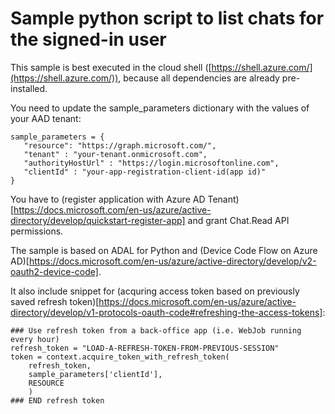 # Sample python script to list chats for the signed-in user

This sample is best executed in the cloud shell ([https://shell.azure.com/](https://shell.azure.com/)),
because all dependencies are already pre-installed.

You need to update the sample_parameters dictionary with the values of your AAD tenant:

```
sample_parameters = {
   "resource": "https://graph.microsoft.com/",
   "tenant" : "your-tenant.onmicrosoft.com",
   "authorityHostUrl" : "https://login.microsoftonline.com",
   "clientId" : "your-app-registration-client-id(app id)"
}
```

You have to (register application with Azure AD Tenant)[https://docs.microsoft.com/en-us/azure/active-directory/develop/quickstart-register-app] and grant Chat.Read API permissions. 

The sample is based on ADAL for Python and (Device Code Flow on Azure AD)[https://docs.microsoft.com/en-us/azure/active-directory/develop/v2-oauth2-device-code].

It also include snippet for (acquring access token based on previously saved refresh token)[https://docs.microsoft.com/en-us/azure/active-directory/develop/v1-protocols-oauth-code#refreshing-the-access-tokens]:

```
### Use refresh token from a back-office app (i.e. WebJob running every hour)
refresh_token = "LOAD-A-REFRESH-TOKEN-FROM-PREVIOUS-SESSION"
token = context.acquire_token_with_refresh_token(
    refresh_token,
    sample_parameters['clientId'],
    RESOURCE
    )
### END refresh token
```
